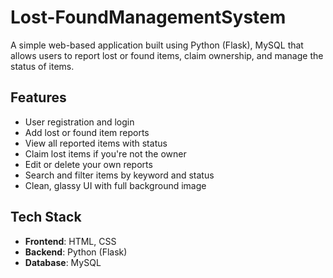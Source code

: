 # Lost-FoundManagementSystem
A simple web-based application built using Python (Flask), MySQL that allows users to report lost or found items, claim ownership, and manage the status of items.

## Features
- User registration and login
- Add lost or found item reports
- View all reported items with status
- Claim lost items if you're not the owner
- Edit or delete your own reports
- Search and filter items by keyword and status
- Clean, glassy UI with full background image

## Tech Stack
- **Frontend**: HTML, CSS
- **Backend**: Python (Flask)
- **Database**: MySQL
